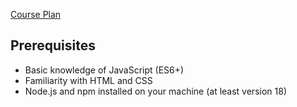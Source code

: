 [Course Plan](./docs/course-plan.md)

## Prerequisites
- Basic knowledge of JavaScript (ES6+)
- Familiarity with HTML and CSS
- Node.js and npm installed on your machine (at least version 18)
